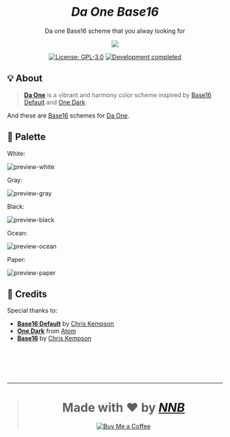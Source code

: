 <h1 align="center"><i>Da One Base16</i></h1>
<p align="center">Da one Base16 scheme that you alway looking for</p>
<p align="center"><img src="https://user-images.githubusercontent.com/43980777/131148830-0c7e501c-7601-4321-826e-f4b199675c60.png"></p>
<p align="center"><a href="https://github.com/NNBnh/baseone/blob/main/LICENSE"><img src="https://img.shields.io/badge/license-gpl--3.0-%236BB8FF.svg?labelColor=525866&style=for-the-badge&logoColor=FFFFFF" alt="License: GPL-3.0"></a> <a href="https://gist.github.com/NNBnh/9ef453aba3efce26046e0d3119dab5a7#development-completed"><img src="https://img.shields.io/badge/development-completed-%236BB8FF.svg?labelColor=525866&style=for-the-badge&logoColor=FFFFFF" alt="Development completed"></a></p>

## 💡 About
> [**Da One**](https://github.com/NNBnh/da-one) is a vibrant and harmony color scheme inspired by [Base16 Default](https://github.com/chriskempson/base16-default-schemes) and [One Dark](https://github.com/atom/atom/tree/master/packages/one-dark-syntax).

And these are [Base16](http://chriskempson.com/projects/base16) schemes for [Da One](https://github.com/NNBnh/da-one).

## 🎨 Palette
White:

![preview-white](https://user-images.githubusercontent.com/43980777/131168422-5d0ef9a1-ba0d-4d0c-821e-9c8500b82e6d.png)

Gray:

![preview-gray](https://user-images.githubusercontent.com/43980777/131168453-ac2bf2cd-7c44-4fbc-98f4-0c84fdeed1fb.png)

Black:

![preview-black](https://user-images.githubusercontent.com/43980777/131168465-ed5b9008-2d60-46ba-b980-574afb59a789.png)

Ocean:

![preview-ocean](https://user-images.githubusercontent.com/43980777/131168476-26853816-29de-4b24-8f81-85eb2aa36494.png)

Paper:

![preview-paper](https://user-images.githubusercontent.com/43980777/131168486-42d3d2c9-69b0-4100-907c-3bb7972a700c.png)

## 💌 Credits
Special thanks to:
- [**Base16 Default**](https://github.com/chriskempson/base16-default-schemes) by [Chris Kempson](https://github.com/chriskempson)
- [**One Dark**](https://github.com/atom/atom/tree/master/packages/one-dark-syntax) from [Atom](https://atom.io)
- [**Base16**](http://chriskempson.com/projects/base16) by [Chris Kempson](https://github.com/chriskempson)

<br><br><br><br>

---

> <h1 align="center">Made with ❤️ by <a href="https://github.com/NNBnh"><i>NNB</i></a></h1>
>
> <p align="center"><a href="https://www.buymeacoffee.com/nnbnh"><img src="https://img.shields.io/badge/buy_me_a_coffee%20-%23F7CA88.svg?logo=buy-me-a-coffee&logoColor=333333&style=for-the-badge" alt="Buy Me a Coffee"></a></p>
